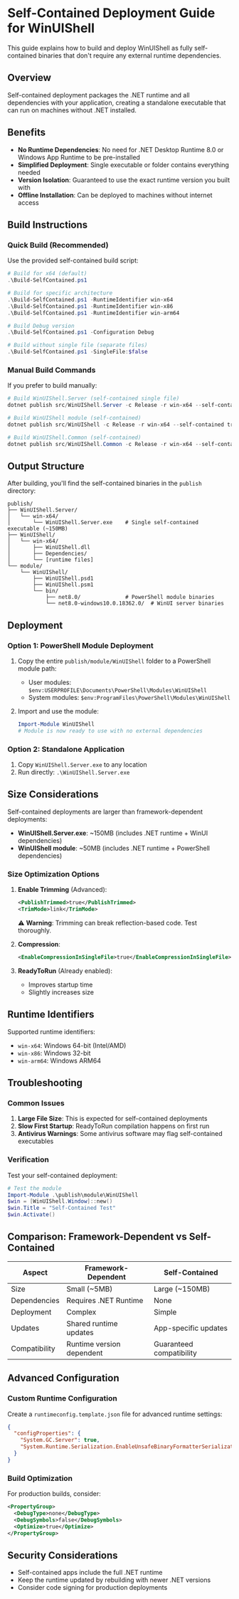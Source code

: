 # Self-Contained Deployment Guide for WinUIShell

This guide explains how to build and deploy WinUIShell as fully self-contained binaries that don't require any external runtime dependencies.

## Overview

Self-contained deployment packages the .NET runtime and all dependencies with your application, creating a standalone executable that can run on machines without .NET installed.

## Benefits

- **No Runtime Dependencies**: No need for .NET Desktop Runtime 8.0 or Windows App Runtime to be pre-installed
- **Simplified Deployment**: Single executable or folder contains everything needed
- **Version Isolation**: Guaranteed to use the exact runtime version you built with
- **Offline Installation**: Can be deployed to machines without internet access

## Build Instructions

### Quick Build (Recommended)

Use the provided self-contained build script:

```powershell
# Build for x64 (default)
.\Build-SelfContained.ps1

# Build for specific architecture
.\Build-SelfContained.ps1 -RuntimeIdentifier win-x64
.\Build-SelfContained.ps1 -RuntimeIdentifier win-x86
.\Build-SelfContained.ps1 -RuntimeIdentifier win-arm64

# Build Debug version
.\Build-SelfContained.ps1 -Configuration Debug

# Build without single file (separate files)
.\Build-SelfContained.ps1 -SingleFile:$false
```

### Manual Build Commands

If you prefer to build manually:

```powershell
# Build WinUIShell.Server (self-contained single file)
dotnet publish src/WinUIShell.Server -c Release -r win-x64 --self-contained true -p:PublishSingleFile=true

# Build WinUIShell module (self-contained)
dotnet publish src/WinUIShell -c Release -r win-x64 --self-contained true

# Build WinUIShell.Common (self-contained)
dotnet publish src/WinUIShell.Common -c Release -r win-x64 --self-contained true
```

## Output Structure

After building, you'll find the self-contained binaries in the `publish` directory:

```
publish/
├── WinUIShell.Server/
│   └── win-x64/
│       └── WinUIShell.Server.exe    # Single self-contained executable (~150MB)
├── WinUIShell/
│   └── win-x64/
│       ├── WinUIShell.dll
│       ├── Dependencies/
│       └── [runtime files]
└── module/
    └── WinUIShell/
        ├── WinUIShell.psd1
        ├── WinUIShell.psm1
        └── bin/
            ├── net8.0/              # PowerShell module binaries
            └── net8.0-windows10.0.18362.0/  # WinUI server binaries
```

## Deployment

### Option 1: PowerShell Module Deployment

1. Copy the entire `publish/module/WinUIShell` folder to a PowerShell module path:
   - User modules: `$env:USERPROFILE\Documents\PowerShell\Modules\WinUIShell`
   - System modules: `$env:ProgramFiles\PowerShell\Modules\WinUIShell`

2. Import and use the module:
   ```powershell
   Import-Module WinUIShell
   # Module is now ready to use with no external dependencies
   ```

### Option 2: Standalone Application

1. Copy `WinUIShell.Server.exe` to any location
2. Run directly: `.\WinUIShell.Server.exe`

## Size Considerations

Self-contained deployments are larger than framework-dependent deployments:

- **WinUIShell.Server.exe**: ~150MB (includes .NET runtime + WinUI dependencies)
- **WinUIShell module**: ~50MB (includes .NET runtime + PowerShell dependencies)

### Size Optimization Options

1. **Enable Trimming** (Advanced):
   ```xml
   <PublishTrimmed>true</PublishTrimmed>
   <TrimMode>link</TrimMode>
   ```
   ⚠️ **Warning**: Trimming can break reflection-based code. Test thoroughly.

2. **Compression**:
   ```xml
   <EnableCompressionInSingleFile>true</EnableCompressionInSingleFile>
   ```

3. **ReadyToRun** (Already enabled):
   - Improves startup time
   - Slightly increases size

## Runtime Identifiers

Supported runtime identifiers:
- `win-x64`: Windows 64-bit (Intel/AMD)
- `win-x86`: Windows 32-bit
- `win-arm64`: Windows ARM64

## Troubleshooting

### Common Issues

1. **Large File Size**: This is expected for self-contained deployments
2. **Slow First Startup**: ReadyToRun compilation happens on first run
3. **Antivirus Warnings**: Some antivirus software may flag self-contained executables

### Verification

Test your self-contained deployment:

```powershell
# Test the module
Import-Module .\publish\module\WinUIShell
$win = [WinUIShell.Window]::new()
$win.Title = "Self-Contained Test"
$win.Activate()
```

## Comparison: Framework-Dependent vs Self-Contained

| Aspect | Framework-Dependent | Self-Contained |
|--------|-------------------|----------------|
| Size | Small (~5MB) | Large (~150MB) |
| Dependencies | Requires .NET Runtime | None |
| Deployment | Complex | Simple |
| Updates | Shared runtime updates | App-specific updates |
| Compatibility | Runtime version dependent | Guaranteed compatibility |

## Advanced Configuration

### Custom Runtime Configuration

Create a `runtimeconfig.template.json` file for advanced runtime settings:

```json
{
  "configProperties": {
    "System.GC.Server": true,
    "System.Runtime.Serialization.EnableUnsafeBinaryFormatterSerialization": false
  }
}
```

### Build Optimization

For production builds, consider:

```xml
<PropertyGroup>
  <DebugType>none</DebugType>
  <DebugSymbols>false</DebugSymbols>
  <Optimize>true</Optimize>
</PropertyGroup>
```

## Security Considerations

- Self-contained apps include the full .NET runtime
- Keep the runtime updated by rebuilding with newer .NET versions
- Consider code signing for production deployments
